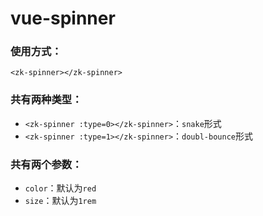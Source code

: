 # vue-spinner

### 使用方式：
```
<zk-spinner></zk-spinner>
```

### 共有两种类型：
* `<zk-spinner :type=0></zk-spinner>`：`snake`形式
* `<zk-spinner :type=1></zk-spinner>`：`doubl-bounce`形式

### 共有两个参数：
* `color`：默认为`red`
* `size`：默认为`1rem`
